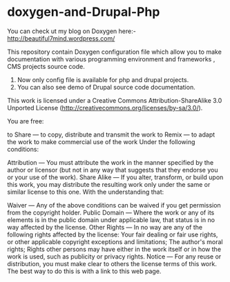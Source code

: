doxygen-and-Drupal-Php
======================

You can check ut my blog on Doxygen here:- 
http://beautiful7mind.wordpress.com/


This repository contain  Doxygen configuration file 
which allow you to make documentation with various programming environment and frameworks , CMS projects source code.

1.  Now only config file is available for php and drupal projects.
2.  You can also see demo of Drupal source code documentation.

This work is licensed under a Creative Commons Attribution-ShareAlike 3.0 Unported License (http://creativecommons.org/licenses/by-sa/3.0/).

You are free:

to Share — to copy, distribute and transmit the work to Remix — to adapt the work to make commercial use of the work Under the following conditions:

Attribution — You must attribute the work in the manner specified by the author or licensor (but not in any way that suggests that they endorse you or your use of the work). Share Alike — If you alter, transform, or build upon this work, you may distribute the resulting work only under the same or similar license to this one. With the understanding that:

Waiver — Any of the above conditions can be waived if you get permission from the copyright holder. Public Domain — Where the work or any of its elements is in the public domain under applicable law, that status is in no way affected by the license. Other Rights — In no way are any of the following rights affected by the license: Your fair dealing or fair use rights, or other applicable copyright exceptions and limitations; The author's moral rights; Rights other persons may have either in the work itself or in how the work is used, such as publicity or privacy rights. Notice — For any reuse or distribution, you must make clear to others the license terms of this work. The best way to do this is with a link to this web page.

